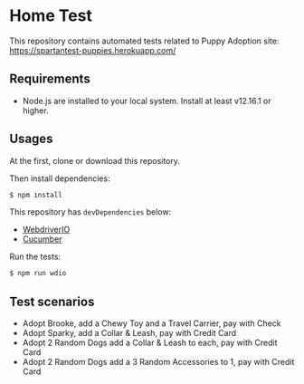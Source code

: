 # Home Test

This repository contains automated tests related to Puppy Adoption site: https://spartantest-puppies.herokuapp.com/  

## Requirements

- Node.js are installed to your local system. Install at least v12.16.1 or higher.

## Usages

At the first, clone or download this repository. 

Then install dependencies:

```bash
$ npm install
```

This repository has `devDependencies` below:

- [WebdriverIO](http://webdriver.io/)
- [Cucumber](http://cucumber.io/)

Run the tests:

```bash
$ npm run wdio
```

## Test scenarios

- Adopt Brooke, add a Chewy Toy and a Travel Carrier, pay with Check
- Adopt Sparky, add a Collar & Leash, pay with Credit Card
- Adopt 2 Random Dogs add a Collar & Leash to each, pay with Credit Card
- Adopt 2 Random Dogs add a 3 Random Accessories to 1, pay with Credit Card